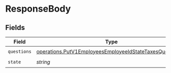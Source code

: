 # ResponseBody


## Fields

| Field                                                                                                                              | Type                                                                                                                               | Required                                                                                                                           | Description                                                                                                                        |
| ---------------------------------------------------------------------------------------------------------------------------------- | ---------------------------------------------------------------------------------------------------------------------------------- | ---------------------------------------------------------------------------------------------------------------------------------- | ---------------------------------------------------------------------------------------------------------------------------------- |
| `questions`                                                                                                                        | [operations.PutV1EmployeesEmployeeIdStateTaxesQuestions](../../models/operations/putv1employeesemployeeidstatetaxesquestions.md)[] | :heavy_check_mark:                                                                                                                 | N/A                                                                                                                                |
| `state`                                                                                                                            | *string*                                                                                                                           | :heavy_check_mark:                                                                                                                 | N/A                                                                                                                                |